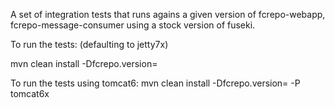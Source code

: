 A set of integration tests that runs agains a given version of fcrepo-webapp, fcrepo-message-consumer using
a stock version of fuseki.

To run the tests: (defaulting to jetty7x)

mvn clean install -Dfcrepo.version=<version-to-test>

To run the tests using tomcat6:
mvn clean install -Dfcrepo.version=<version-to-test> -P tomcat6x
